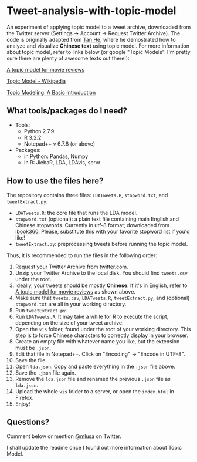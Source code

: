 # Tweet-analysis-with-topic-model

An experiment of applying topic model to a tweet archive, downloaded from the Twitter server (Settings -> Account -> Request Twitter Archive). The code is originally adapted from [Tan He](http://computational-communication.com/2015/12/ldavis/), where he demostrated how to analyze and visualize **Chinese text** using topic model. For more information about topic model, refer to links below (or google "Topic Models". I'm pretty sure there are plenty of awesome texts out there!):

[A topic model for movie reviews](http://cpsievert.github.io/LDAvis/reviews/reviews.html)

[Topic Model - Wikipedia](https://en.wikipedia.org/wiki/Topic_model)

[Topic Modeling: A Basic Introduction](http://journalofdigitalhumanities.org/2-1/topic-modeling-a-basic-introduction-by-megan-r-brett/)

## What tools/packages do I need?
* Tools:
  - Python 2.7.9
  - R 3.2.2
  - Notepad++ v 6.7.8 (or above)
* Packages:
  - in Python: Pandas, Numpy
  - in R: JiebaR, LDA, LDAvis, servr

## How to use the files here?
The repository contains three files: `LDATweets.R`, `stopword.txt`, and `tweetExtract.py`.
- `LDATweets.R`: the core file that runs the LDA model. 
- `stopword.txt` (optional): a plain text file containing main English and Chinese stopwords. Currently in utf-8 format; downloaded from [ibook360](http://www.cnblogs.com/ibook360/archive/2011/11/23/2260397.html). Please, substitute this with your favorite stopword list if you'd like!
- `tweetExtract.py`: preprocessing tweets before running the topic model.

Thus, it is recommended to run the files in the following order:

1. Request your Twitter Archive from [twitter.com](https://twitter.com).
2. Unzip your Twitter Archive to the local disk. You should find `tweets.csv` under the root.
  1. Ideally, your tweets should be mostly **Chinese**. If it's in English, refer to [A topic model for movie reviews](http://cpsievert.github.io/LDAvis/reviews/reviews.html) as shown above.
3. Make sure that `tweets.csv`, `LDATweets.R`, `tweetExtract.py`, and (optional) `stopword.txt` are all in your working directory.
4. Run `tweetExtract.py`.
5. Run `LDATweets.R`. It may take a while for R to execute the script, depending on the size of your tweet archive.
6. Open the `vis` folder, found under the root of your working directory. This step is to force Chinese characters to correctly display in your browser.
  1. Create an empty file with whatever name you like, but the extension must be `.json`.
  2. Edit that file in Notepad++. Click on "Encoding" -> "Encode in UTF-8".
  3. Save the file.
  4. Open `lda.json`. Copy and paste everything in the `.json` file above.
  5. Save the `.json` file again. 
  6. Remove the `lda.json` file and renamed the previous `.json` file as `lda.json`.
7. Upload the whole `vis` folder to a server, or open the `index.html` in Firefox.
8. Enjoy!

## Questions?
Comment below or mention [@mlusa](https://twitter.com/mlusa) on Twitter.

I shall update the readme once I found out more information about Topic Model.


